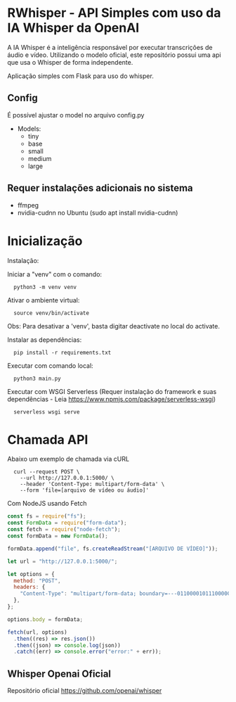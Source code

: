 # RWhisper - API Simples com uso da IA Whisper da OpenAI

A IA Whisper é a inteligência responsável por executar transcrições de áudio e vídeo.
Utilizando o modelo oficial, este repositório possui uma api que usa o Whisper de forma independente.

Aplicação simples com Flask para uso do whisper.

## Config

É possível ajustar o model no arquivo config.py

- Models:
  - tiny
  - base
  - small
  - medium
  - large

## Requer instalações adicionais no sistema

- ffmpeg
- nvidia-cudnn no Ubuntu (sudo apt install nvidia-cudnn)

# Inicialização

Instalação:

Iniciar a "venv" com o comando:

```shell
  python3 -m venv venv
```

Ativar o ambiente virtual:

```shell
  source venv/bin/activate
```

Obs: Para desativar a 'venv', basta digitar deactivate no local do activate.

Instalar as dependências:

```shell
  pip install -r requirements.txt
```

Executar com comando local:

```shell
  python3 main.py
```

Executar com WSGI Serverless (Requer instalação do framework e suas dependências - Leia https://www.npmjs.com/package/serverless-wsgi)

```shell
  serverless wsgi serve
```

# Chamada API

Abaixo um exemplo de chamada via cURL

```shell
  curl --request POST \
    --url http://127.0.0.1:5000/ \
    --header 'Content-Type: multipart/form-data' \
    --form 'file=[arquivo de vídeo ou áudio]'
```

Com NodeJS usando Fetch

```javascript
const fs = require("fs");
const FormData = require("form-data");
const fetch = require("node-fetch");
const formData = new FormData();

formData.append("file", fs.createReadStream("[ARQUIVO DE VÍDEO]"));

let url = "http://127.0.0.1:5000/";

let options = {
  method: "POST",
  headers: {
    "Content-Type": "multipart/form-data; boundary=---011000010111000001101001",
  },
};

options.body = formData;

fetch(url, options)
  .then((res) => res.json())
  .then((json) => console.log(json))
  .catch((err) => console.error("error:" + err));
```

## Whisper Openai Oficial

Repositório oficial https://github.com/openai/whisper
